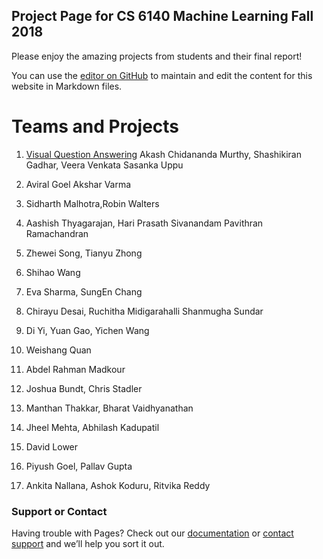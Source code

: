 ## Project Page for CS 6140 Machine Learning Fall 2018

Please enjoy the amazing projects from students and their final report!

You can use the [editor on GitHub](https://github.com/Rose-ML-Lab/cs-6140-fall-2018/edit/master/index.md) to maintain and edit the content for this website in Markdown files.
	
  
# Teams and Projects 

1.	[Visual Question Answering](./reports/1.pdf) Akash Chidananda Murthy, Shashikiran Gadhar, Veera Venkata Sasanka Uppu
	
2.	Aviral Goel Akshar Varma
	
3.	Sidharth Malhotra,Robin Walters
	
4.	Aashish Thyagarajan, Hari Prasath Sivanandam Pavithran Ramachandran
	
5.	Zhewei Song, Tianyu Zhong
	
6.	Shihao Wang 
	
7.	Eva Sharma, SungEn Chang
	
8.	Chirayu Desai, Ruchitha Midigarahalli Shanmugha Sundar
	
9.	Di Yi, Yuan Gao, Yichen Wang
	
10.	Weishang Quan
	
11.	Abdel Rahman Madkour 
	
12.	Joshua Bundt, Chris Stadler
	
13.	Manthan Thakkar, Bharat Vaidhyanathan
	
14.	Jheel Mehta, Abhilash Kadupatil
	
15.	David Lower
	
16.	Piyush Goel, Pallav Gupta
	
17.	Ankita Nallana, Ashok Koduru, Ritvika Reddy

### Support or Contact

Having trouble with Pages? Check out our [documentation](https://help.github.com/categories/github-pages-basics/) or [contact support](https://github.com/contact) and we’ll help you sort it out.
